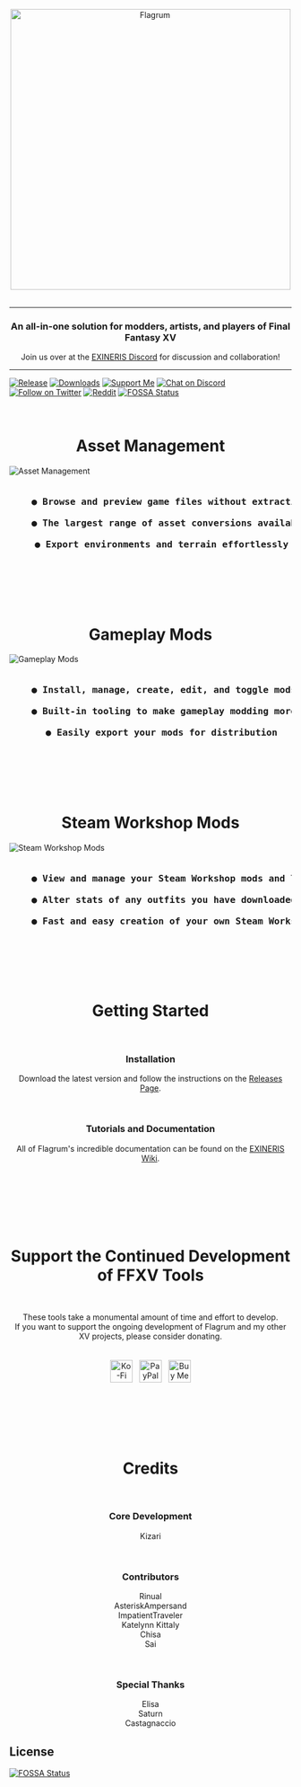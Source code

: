 <p align="center">
    <img alt="Flagrum" src="Images/Readme/splash_github.svg" width=500" /><br/>
    &nbsp;
</p>

---
<h3 align="center">An all-in-one solution for modders, artists, and players of Final Fantasy XV</h3>
<p align="center">Join us over at the <a href="https://discord.gg/7cNNwwJKsJ">EXINERIS Discord</a> for discussion and collaboration!</p>

---
[![Release](https://img.shields.io/github/release/Kizari/Flagrum.svg?style=flat&maxAge=3600)](https://github.com/Kizari/Flagrum/releases)
[![Downloads](https://img.shields.io/github/downloads/Kizari/Flagrum/setup.exe.svg?style=flat&logo=github)](https://github.com/Kizari/Flagrum/releases/latest)
[![Support Me](https://img.shields.io/badge/support-donate-pink?logo=kofi&logoColor=white)](#support-the-continued-development-of-ffxv-tools)
[![Chat on Discord](https://img.shields.io/badge/discord-EXINERIS-8D96F6.svg?style=flat&logo=discord&logoColor=white)](https://discord.gg/7cNNwwJKsJ)
[![Follow on Twitter](https://img.shields.io/badge/twitter-%40KizariXV-blue.svg?style=flat&logo=twitter&logoColor=white)](https://twitter.com/KizariXV)
[![Reddit](https://img.shields.io/badge/reddit-%2Fr%2FFlagrum-orange?logo=reddit&logoColor=white)](https://www.reddit.com/r/Flagrum/) [![FOSSA Status](https://app.fossa.com/api/projects/git%2Bgithub.com%2FKizari%2FFlagrum.svg?type=shield)](https://app.fossa.com/projects/git%2Bgithub.com%2FKizari%2FFlagrum?ref=badge_shield)
 
&nbsp;

<h1 align="center">Asset Management</h1>

![Asset Management](Images/Readme/asset.jpg)

<pre align="center">
<h3>    ● Browse and preview game files without extracting anything<br/>
    ● The largest range of asset conversions available of any FFXV tools<br/>
    ● Export environments and terrain effortlessly</h3>
</pre>
&nbsp;
<p><br/></p>

<h1 align="center">Gameplay Mods</h1>

![Gameplay Mods](Images/Readme/gameplay.jpg)

<pre align="center">
<h3>    ● Install, manage, create, edit, and toggle mods at will<br/>
    ● Built-in tooling to make gameplay modding more manageable<br/>
    ● Easily export your mods for distribution</h3>
</pre>
&nbsp;
<p><br/></p>

<h1 align="center">Steam Workshop Mods</h1>

![Steam Workshop Mods](Images/Readme/workshop.jpg)

<pre align="center">
<h3>    ● View and manage your Steam Workshop mods and limits<br/>
    ● Alter stats of any outfits you have downloaded from Steam Workshop<br/>
    ● Fast and easy creation of your own Steam Workshop mods</h3>
</pre>
&nbsp;
<p><br/></p>

<h1 align="center">Getting Started</h1>
<br/>
<h3 align="center">Installation</h3>
<p align="center">Download the latest version and follow the instructions on the <a href="https://github.com/Kizari/Flagrum/releases/latest">Releases Page</a>.</p>
<br/>
<h3 align="center">Tutorials and Documentation</h3>
<p align="center">All of Flagrum's incredible documentation can be found on the <a href="https://github.com/Kizari/Flagrum/wiki">EXINERIS Wiki</a>.<br/><br/></p>
<p><br/></p>
&nbsp;
<p><br/></p>

<h1 align="center">Support the Continued Development of FFXV Tools</h1>
<br/>
<p align="center">
These tools take a monumental amount of time and effort to develop.<br/>
If you want to support the ongoing development of Flagrum and my other XV projects, please consider donating.<br/><br/><br/>
<a href="https://ko-fi.com/Kizari"><img height="40" src="Images/Readme/kofi-button.png" alt="Ko-Fi" /></a>&nbsp;&nbsp;
<a href="https://www.paypal.com/donate/?business=GMWBY6FGMMCCA&no_recurring=0&item_name=Creating+next+generation+modding+tools+for+Final+Fantasy+XV+and+providing+comprehensive+guides+for+users+of+all+skill+levels.&currency_code=NZD"><img height="40" src="Images/Readme/paypal-button.png" alt="PayPal" /></a>&nbsp;&nbsp;
<a href="https://buymeacoffee.com/Exineris"><img height="40" src="Images/Readme/bmc-button.png" alt="Buy Me a Coffee" /></a>
</p>
<p><br/></p>
&nbsp;
<p><br/></p>

<h1 align="center">Credits</h1>
<br/>
<h3 align="center">Core Development</h3>
<p align="center">Kizari</p>
<br/>
<h3 align="center">Contributors</h3>
<p align="center">
Rinual<br/>
AsteriskAmpersand<br/>
ImpatientTraveler<br/>
Katelynn Kittaly<br/>
Chisa<br/>
Sai<br/>

</p>
<br/>
<h3 align="center">Special Thanks</h3>
<p align="center">
Elisa<br/>
Saturn<br/>
Castagnaccio
</p>


## License
[![FOSSA Status](https://app.fossa.com/api/projects/git%2Bgithub.com%2FKizari%2FFlagrum.svg?type=large)](https://app.fossa.com/projects/git%2Bgithub.com%2FKizari%2FFlagrum?ref=badge_large)